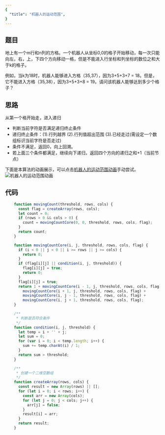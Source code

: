 ```yaml
---
{
  "title": "机器人的运动范围",
}
---
```


## 题目
地上有一个m行和n列的方格。一个机器人从坐标0,0的格子开始移动，每一次只能向左，右，上，下四个方向移动一格，但是不能进入行坐标和列坐标的数位之和大于k的格子。

例如，当k为18时，机器人能够进入方格（35,37），因为3+5+3+7 = 18。但是，它不能进入方格（35,38），因为3+5+3+8 = 19。请问该机器人能够达到多少个格子？

## 思路

从第一个格开始走，进入递归
- 判断当前字符是否满足递归终止条件
- 递归终止条件：(1).行列越界 (2).行列值超出范围 (3).已经走过(需设定一个数组标识当前字符是否走过)
- 条件不满足，返回0，向上回溯。
- 若上面三个条件都满足，继续向下递归，返回四个方向的递归之和+1（当前节点）

下面是本算法的动画展示，可以点击[机器人的运动范围动画](https://www.lisq.xyz/demo/机器人的运动范围.html)手动尝试。
![机器人的运动范围动画](../../dist/img/机器人运动范围.gif)

## 代码

```js
    function movingCount(threshold, rows, cols) {
      const flag = createArray(rows, cols);
      let count = 0;
      if (rows > 0 && cols > 0) {
        count = movingCountCore(0, 0, threshold, rows, cols, flag);
      }
      return count;
    }

    function movingCountCore(i, j, threshold, rows, cols, flag) {
      if (i < 0 || j < 0 || i >= rows || j >= cols) {
        return 0;
      }
      if (flag[i][j] || condition(i, j, threshold)) {
        flag[i][j] = true;
        return 0;
      }
      flag[i][j] = true;
      return 1 + movingCountCore(i - 1, j, threshold, rows, cols, flag) +
        movingCountCore(i + 1, j, threshold, rows, cols, flag) +
        movingCountCore(i, j - 1, threshold, rows, cols, flag) +
        movingCountCore(i, j + 1, threshold, rows, cols, flag);
    }

    /**
     * 判断是否符合条件
     */
    function condition(i, j, threshold) {
      let temp = i + '' + j;
      let sum = 0;
      for (var i = 0; i < temp.length; i++) {
        sum += temp.charAt(i) / 1;
      }
      return sum > threshold;
    }

    /**
     * 创建一个二维空数组
     */
    function createArray(rows, cols) {
      const result = new Array(rows) || [];
      for (let i = 0; i < rows; i++) {
        const arr = new Array(cols);
        for (let j = 0; j < cols; j++) {
          arr[j] = false;
        }
        result[i] = arr;
      }
      return result;
    }
```